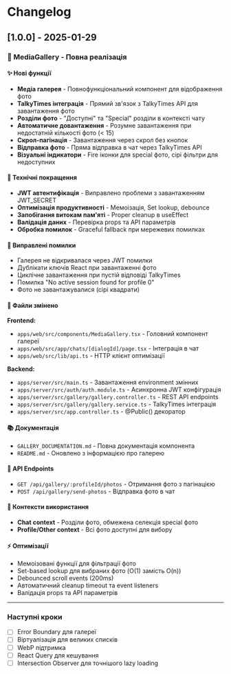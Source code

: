 # Changelog

## [1.0.0] - 2025-01-29

### 📸 MediaGallery - Повна реалізація

#### ✨ Нові функції
- **Медіа галерея** - Повнофункціональний компонент для відображення фото
- **TalkyTimes інтеграція** - Прямий зв'язок з TalkyTimes API для завантаження фото
- **Розділи фото** - "Доступні" та "Special" розділи в контексті чату
- **Автоматичне довантаження** - Розумне завантаження при недостатній кількості фото (< 15)
- **Скрол-пагінація** - Завантаження через скрол без кнопок
- **Відправка фото** - Пряма відправка в чат через TalkyTimes API
- **Візуальні індикатори** - Fire іконки для special фото, сірі фільтри для недоступних

#### 🔧 Технічні покращення
- **JWT автентифікація** - Виправлено проблеми з завантаженням JWT_SECRET
- **Оптимізація продуктивності** - Мемоізація, Set lookup, debounce
- **Запобігання витокам пам'яті** - Proper cleanup в useEffect
- **Валідація даних** - Перевірка props та API параметрів
- **Обробка помилок** - Graceful fallback при мережевих помилках

#### 🐛 Виправлені помилки
- Галерея не відкривалася через JWT помилки
- Дублікати ключів React при завантаженні фото
- Циклічне завантаження при пустій відповіді TalkyTimes
- Помилка "No active session found for profile 0"
- Фото не завантажувалися (сірі квадрати)

#### 📁 Файли змінено
**Frontend:**
- `apps/web/src/components/MediaGallery.tsx` - Головний компонент галереї
- `apps/web/src/app/chats/[dialogId]/page.tsx` - Інтеграція в чат
- `apps/web/src/lib/api.ts` - HTTP клієнт оптимізації

**Backend:**
- `apps/server/src/main.ts` - Завантаження environment змінних
- `apps/server/src/auth/auth.module.ts` - Асинхронна JWT конфігурація
- `apps/server/src/gallery/gallery.controller.ts` - REST API endpoints
- `apps/server/src/gallery/gallery.service.ts` - TalkyTimes інтеграція
- `apps/server/src/app.controller.ts` - @Public() декоратор

#### 📚 Документація
- `GALLERY_DOCUMENTATION.md` - Повна документація компонента
- `README.md` - Оновлено з інформацією про галерею

#### 🔄 API Endpoints
- `GET /api/gallery/:profileId/photos` - Отримання фото з пагінацією
- `POST /api/gallery/send-photos` - Відправка фото в чат

#### 🎯 Контексти використання
- **Chat context** - Розділи фото, обмежена селекція special фото
- **Profile/Other context** - Всі фото доступні для вибору

#### ⚡ Оптимізації
- Мемоізовані функції для фільтрації фото
- Set-based lookup для вибраних фото (O(1) замість O(n))
- Debounced scroll events (200ms)
- Автоматичний cleanup timeout та event listeners
- Валідація props та API параметрів

---

### Наступні кроки
- [ ] Error Boundary для галереї
- [ ] Віртуалізація для великих списків
- [ ] WebP підтримка
- [ ] React Query для кешування
- [ ] Intersection Observer для точнішого lazy loading
